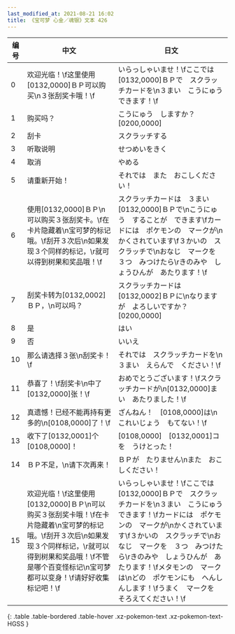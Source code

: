 ```yaml
---
last_modified_at: 2021-08-21 16:02
title: 《宝可梦 心金／魂银》文本 426
---
```

| 编号 | 中文 | 日文 |
| ---- | ---- | ---- |
| 0 | 欢迎光临！\f这里使用[0132,0000]ＢＰ可以购买\n３张刮奖卡哦！\f | いらっしゃいませ！\fここでは　[0132,0000]ＢＰで　スクラッチカードを\n３まい　こうにゅう　できます！\f |
| 1 | 购买吗？ | こうにゅう　しますか？[0200,0000] |
| 2 | 刮卡 | スクラッチする |
| 3 | 听取说明 | せつめいをきく |
| 4 | 取消 | やめる |
| 5 | 请重新开始！ | それでは　また　おこしください！ |
| 6 | 使用[0132,0000]ＢＰ\n可以购买３张刮奖卡。\f在卡片隐藏着\n宝可梦的标记哦。\f刮开３次后\n如果发现３个同样的标记，\r就可以得到树果和奖品哦！\f | スクラッチカードは　３まい　[0132,0000]ＢＰで\nこうにゅう　することが　できます\fカードには　ポケモンの　マークが\nかくされています\f３かいの　スクラッチで\nおなじ　マークを　３つ　みつけたら\rきのみや　しょうひんが　あたります！\f |
| 7 | 刮奖卡转为[0132,0002]ＢＰ，\n可以吗？ | スクラッチカードは　[0132,0002]ＢＰに\nなりますが　よろしいですか？[0200,0000] |
| 8 | 是 | はい |
| 9 | 否 | いいえ |
| 10 | 那么请选择３张\n刮奖卡！\f | それでは　スクラッチカードを\n３まい　えらんで　ください！\f |
| 11 | 恭喜了！\f刮奖卡\n中了[0132,0000]张！\f | おめでとうございます！\fスクラッチカードが\n[0132,0000]まい　あたりました！\f |
| 12 | 真遗憾！已经不能再持有更多的\n[0108,0000]了！\f | ざんねん！　[0108,0000]は\nこれいじょう　もてない！\f |
| 13 | 收下了[0132,0001]个[0108,0000]！ | [0108,0000]　[0132,0001]コを　うけとった！ |
| 14 | ＢＰ不足，\n请下次再来！ | ＢＰが　たりません\nまた　おこしください！ |
| 15 | 欢迎光临！\f这里使用[0132,0000]ＢＰ\n可以购买３张刮奖卡哦！\f在卡片隐藏着\n宝可梦的标记哦。\f刮开３次后\n如果发现３个同样标记，\r就可以得到树果和奖品哦！\f不管是哪个百变怪标记\n宝可梦都可以变身！\f请好好收集标记吧！\f | いらっしゃいませ！\fここでは　[0132,0000]ＢＰで　スクラッチカードを\n３まい　こうにゅう　できます！\fカードには　ポケモンの　マークが\nかくされています\f３かいの　スクラッチで\nおなじ　マークを　３つ　みつけたら\rきのみや　しょうひんが　あたります！\fメタモンの　マークは\nどの　ポケモンにも　へんしんします！\fうまく　マークを　そろえてください！\f |
{: .table .table-bordered .table-hover .xz-pokemon-text .xz-pokemon-text-HGSS }